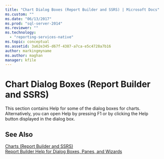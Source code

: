 ```yaml
---
title: "Chart Dialog Boxes (Report Builder and SSRS) | Microsoft Docs"
ms.custom: ""
ms.date: "06/13/2017"
ms.prod: "sql-server-2014"
ms.reviewer: ""
ms.technology: 
  - "reporting-services-native"
ms.topic: conceptual
ms.assetid: 3a62e345-d67f-4387-a7ca-e5c4728a7b16
author: markingmyname
ms.author: maghan
manager: kfile
---
```

# Chart Dialog Boxes (Report Builder and SSRS)
  This section contains Help for some of the dialog boxes for charts. Alternatively, you can open Help by pressing F1 or by clicking the Help button displayed in the dialog box.  
  
## See Also  
 [Charts &#40;Report Builder and SSRS&#41;](report-design/charts-report-builder-and-ssrs.md)   
 [Report Builder Help for Dialog Boxes, Panes, and Wizards](../../2014/reporting-services/report-builder-help-for-dialog-boxes-panes-and-wizards.md)  
  
  
